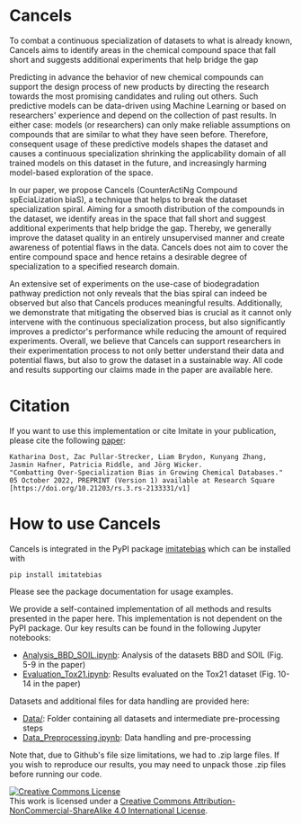 # Cancels
To combat a continuous specialization of datasets to what is already known, Cancels aims to identify areas in the chemical compound space that fall short and suggests additional experiments that help bridge the gap

Predicting in advance the behavior of new chemical compounds can support the design process of new products by directing the research towards the most promising candidates and ruling out others.
Such predictive models can be data-driven using Machine Learning or based on researchers' experience and depend on the collection of past results. In either case: models (or researchers) can only make reliable assumptions on compounds that are similar to what they have seen before.
Therefore, consequent usage of these predictive models shapes the dataset and causes a continuous specialization shrinking the applicability domain of all trained models on this dataset in the future, and increasingly harming model-based exploration of the space.

In our paper, we propose Cancels (CounterActiNg Compound spEciaLization biaS), a technique that helps to break the dataset specialization spiral. 
Aiming for a smooth distribution of the compounds in the dataset, we identify areas in the space that fall short and suggest additional experiments that help bridge the gap.
Thereby, we generally improve the dataset quality in an entirely unsupervised manner and create awareness of potential flaws in the data. 
Cancels does not aim to cover the entire compound space and hence retains a desirable degree of specialization to a specified research domain. 

An extensive set of experiments on the use-case of biodegradation pathway prediction not only reveals that the bias spiral can indeed be observed but also that Cancels produces meaningful results.
Additionally, we demonstrate that mitigating the observed bias is crucial as it cannot only intervene with the continuous specialization process, but also significantly improves a predictor's performance while reducing the amount of required experiments. 
Overall, we believe that Cancels can support researchers in their experimentation process to not only better understand their data and potential flaws, but also to grow the dataset in a sustainable way.
All code and results supporting our claims made in the paper are available here.

# Citation
If you want to use this implementation or cite Imitate in your publication, please cite the following [paper](https://doi.org/10.21203/rs.3.rs-2133331/v1):
```
Katharina Dost, Zac Pullar-Strecker, Liam Brydon, Kunyang Zhang, Jasmin Hafner, Patricia Riddle, and Jörg Wicker.
"Combatting Over-Specialization Bias in Growing Chemical Databases."
05 October 2022, PREPRINT (Version 1) available at Research Square [https://doi.org/10.21203/rs.3.rs-2133331/v1]
```
<!---
Bibtex:
```
@INPROCEEDINGS {Dost2022,
author = {K. Dost and Z. Pullar-Strecker and L. Brydon and K. Zhang and J. Hafner and P. Riddle and J. Wicker},
title = {Combatting Over-Specialization Bias in Growing Chemical Databases},
year = {2022},
}
```
--->

# How to use Cancels
Cancels is integrated in the PyPI package <a rel="imitatebias" href="https://pypi.org/project/imitatebias/">imitatebias</a> which can be installed with
```
pip install imitatebias
```
Please see the package documentation for usage examples. 

We provide a self-contained implementation of all methods and results presented in the paper here. This implementation is not dependent on the PyPI package. Our key results can be found in the following Jupyter notebooks:
- [Analysis_BBD_SOIL.ipynb](Analysis_BBD_SOIL.ipynb): Analysis of the datasets BBD and SOIL (Fig. 5-9 in the paper)
- [Evaluation_Tox21.ipynb](Evaluation_Tox21.ipynb): Results evaluated on the Tox21 dataset (Fig. 10-14 in the paper)

Datasets and additional files for data handling are provided here:
- [Data/](Data/): Folder containing all datasets and intermediate pre-processing steps
- [Data_Preprocessing.ipynb](Data_Preprocessing.ipynb): Data handling and pre-processing

Note that, due to Github's file size limitations, we had to .zip large files. If you wish to reproduce our results, you may need to unpack those .zip files before running our code.

<a rel="license" href="http://creativecommons.org/licenses/by-nc-sa/4.0/"><img alt="Creative Commons License" style="border-width:0" src="https://i.creativecommons.org/l/by-nc-sa/4.0/88x31.png" /></a><br />This work is licensed under a <a rel="license" href="http://creativecommons.org/licenses/by-nc-sa/4.0/">Creative Commons Attribution-NonCommercial-ShareAlike 4.0 International License</a>.
